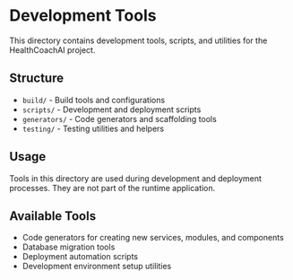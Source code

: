 # Development Tools

This directory contains development tools, scripts, and utilities for the
HealthCoachAI project.

## Structure

- `build/` - Build tools and configurations
- `scripts/` - Development and deployment scripts
- `generators/` - Code generators and scaffolding tools
- `testing/` - Testing utilities and helpers

## Usage

Tools in this directory are used during development and deployment processes.
They are not part of the runtime application.

## Available Tools

- Code generators for creating new services, modules, and components
- Database migration tools
- Deployment automation scripts
- Development environment setup utilities
